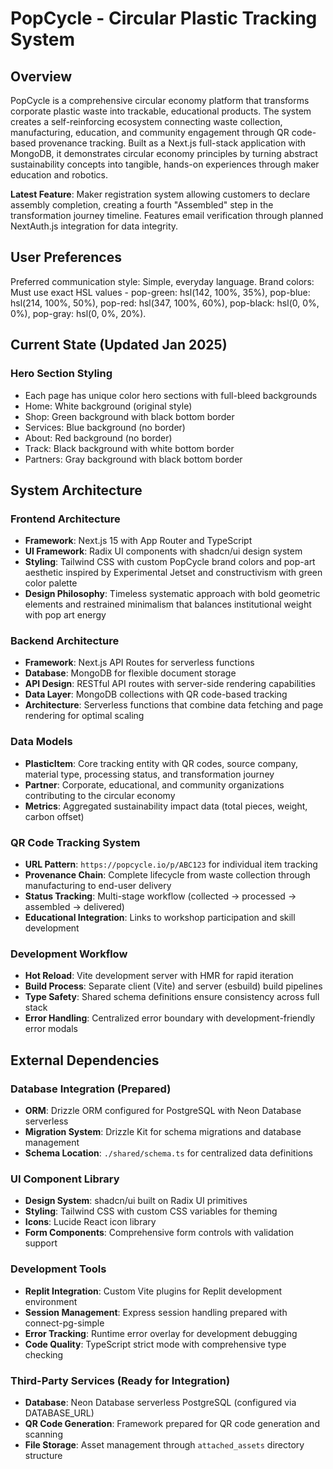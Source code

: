 # PopCycle - Circular Plastic Tracking System

## Overview

PopCycle is a comprehensive circular economy platform that transforms corporate plastic waste into trackable, educational products. The system creates a self-reinforcing ecosystem connecting waste collection, manufacturing, education, and community engagement through QR code-based provenance tracking. Built as a Next.js full-stack application with MongoDB, it demonstrates circular economy principles by turning abstract sustainability concepts into tangible, hands-on experiences through maker education and robotics.

**Latest Feature**: Maker registration system allowing customers to declare assembly completion, creating a fourth "Assembled" step in the transformation journey timeline. Features email verification through planned NextAuth.js integration for data integrity.

## User Preferences

Preferred communication style: Simple, everyday language.
Brand colors: Must use exact HSL values - pop-green: hsl(142, 100%, 35%), pop-blue: hsl(214, 100%, 50%), pop-red: hsl(347, 100%, 60%), pop-black: hsl(0, 0%, 0%), pop-gray: hsl(0, 0%, 20%).

## Current State (Updated Jan 2025)

### Hero Section Styling
- Each page has unique color hero sections with full-bleed backgrounds
- Home: White background (original style)
- Shop: Green background with black bottom border
- Services: Blue background (no border)
- About: Red background (no border) 
- Track: Black background with white bottom border
- Partners: Gray background with black bottom border

## System Architecture

### Frontend Architecture
- **Framework**: Next.js 15 with App Router and TypeScript
- **UI Framework**: Radix UI components with shadcn/ui design system
- **Styling**: Tailwind CSS with custom PopCycle brand colors and pop-art aesthetic inspired by Experimental Jetset and constructivism with green color palette
- **Design Philosophy**: Timeless systematic approach with bold geometric elements and restrained minimalism that balances institutional weight with pop art energy

### Backend Architecture
- **Framework**: Next.js API Routes for serverless functions
- **Database**: MongoDB for flexible document storage
- **API Design**: RESTful API routes with server-side rendering capabilities
- **Data Layer**: MongoDB collections with QR code-based tracking
- **Architecture**: Serverless functions that combine data fetching and page rendering for optimal scaling

### Data Models
- **PlasticItem**: Core tracking entity with QR codes, source company, material type, processing status, and transformation journey
- **Partner**: Corporate, educational, and community organizations contributing to the circular economy
- **Metrics**: Aggregated sustainability impact data (total pieces, weight, carbon offset)

### QR Code Tracking System
- **URL Pattern**: `https://popcycle.io/p/ABC123` for individual item tracking
- **Provenance Chain**: Complete lifecycle from waste collection through manufacturing to end-user delivery
- **Status Tracking**: Multi-stage workflow (collected → processed → assembled → delivered)
- **Educational Integration**: Links to workshop participation and skill development

### Development Workflow
- **Hot Reload**: Vite development server with HMR for rapid iteration
- **Build Process**: Separate client (Vite) and server (esbuild) build pipelines
- **Type Safety**: Shared schema definitions ensure consistency across full stack
- **Error Handling**: Centralized error boundary with development-friendly error modals

## External Dependencies

### Database Integration (Prepared)
- **ORM**: Drizzle ORM configured for PostgreSQL with Neon Database serverless
- **Migration System**: Drizzle Kit for schema migrations and database management
- **Schema Location**: `./shared/schema.ts` for centralized data definitions

### UI Component Library
- **Design System**: shadcn/ui built on Radix UI primitives
- **Styling**: Tailwind CSS with custom CSS variables for theming
- **Icons**: Lucide React icon library
- **Form Components**: Comprehensive form controls with validation support

### Development Tools
- **Replit Integration**: Custom Vite plugins for Replit development environment
- **Session Management**: Express session handling prepared with connect-pg-simple
- **Error Tracking**: Runtime error overlay for development debugging
- **Code Quality**: TypeScript strict mode with comprehensive type checking

### Third-Party Services (Ready for Integration)
- **Database**: Neon Database serverless PostgreSQL (configured via DATABASE_URL)
- **QR Code Generation**: Framework prepared for QR code generation and scanning
- **File Storage**: Asset management through `attached_assets` directory structure